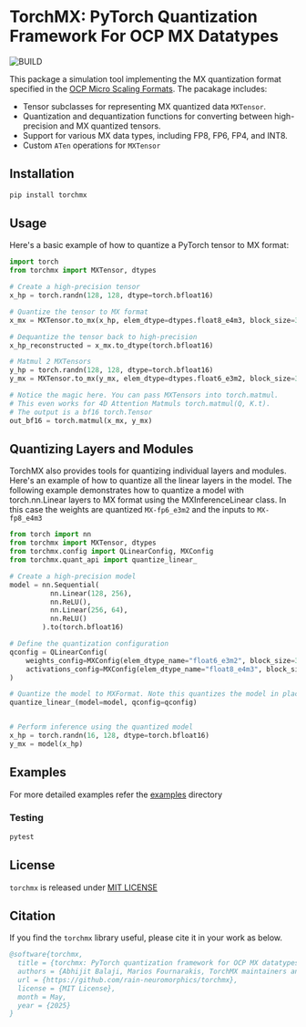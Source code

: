 # TorchMX: PyTorch Quantization Framework For OCP MX Datatypes

![BUILD](https://github.com/rain-neuromorphics/torchmx/actions/workflows/pytest.yml/badge.svg)

This package a simulation tool implementing the MX quantization format specified in the
[OCP Micro Scaling Formats](https://www.opencompute.org/documents/ocp-microscaling-formats-mx-v1-0-spec-final-pdf). The pacakage includes:

* Tensor subclasses for representing MX quantized data `MXTensor`.
* Quantization and dequantization functions for converting between high-precision and MX quantized tensors.
* Support for various MX data types, including FP8, FP6, FP4, and INT8.
* Custom `ATen` operations for `MXTensor`

## Installation

```bash
pip install torchmx
```

## Usage

Here's a basic example of how to quantize a PyTorch tensor to MX format:

```python
import torch
from torchmx import MXTensor, dtypes

# Create a high-precision tensor
x_hp = torch.randn(128, 128, dtype=torch.bfloat16)

# Quantize the tensor to MX format
x_mx = MXTensor.to_mx(x_hp, elem_dtype=dtypes.float8_e4m3, block_size=32)

# Dequantize the tensor back to high-precision
x_hp_reconstructed = x_mx.to_dtype(torch.bfloat16)

# Matmul 2 MXTensors
y_hp = torch.randn(128, 128, dtype=torch.bfloat16)
y_mx = MXTensor.to_mx(y_mx, elem_dtype=dtypes.float6_e3m2, block_size=32)

# Notice the magic here. You can pass MXTensors into torch.matmul.
# This even works for 4D Attention Matmuls torch.matmul(Q, K.t).
# The output is a bf16 torch.Tensor
out_bf16 = torch.matmul(x_mx, y_mx)
```

## Quantizing Layers and Modules

TorchMX also provides tools for quantizing individual layers and modules. Here's an example of how to quantize all the linear layers in the model. The following example demonstrates how to quantize a model with torch.nn.Linear layers to MX format using the MXInferenceLinear class. In this case the weights are quantized `MX-fp6_e3m2` and the
inputs to `MX-fp8_e4m3`

```python
from torch import nn
from torchmx import MXTensor, dtypes
from torchmx.config import QLinearConfig, MXConfig
from torchmx.quant_api import quantize_linear_

# Create a high-precision model
model = nn.Sequential(
          nn.Linear(128, 256),
          nn.ReLU(),
          nn.Linear(256, 64),
          nn.ReLU()
        ).to(torch.bfloat16)

# Define the quantization configuration
qconfig = QLinearConfig(
    weights_config=MXConfig(elem_dtype_name="float6_e3m2", block_size=32),
    activations_config=MXConfig(elem_dtype_name="float8_e4m3", block_size=32),
)

# Quantize the model to MXFormat. Note this quantizes the model in place
quantize_linear_(model=model, qconfig=qconfig)


# Perform inference using the quantized model
x_hp = torch.randn(16, 128, dtype=torch.bfloat16)
y_mx = model(x_hp)
```

## Examples

For more detailed examples refer the [examples](https://github.com/rain-neuromorphics/torchmx/tree/main/examples) directory

### Testing

```bash
pytest
```

## License

`torchmx` is released under [MIT LICENSE](./LICENSE)

## Citation

If you find the `torchmx` library useful, please cite it in your work as below.

```bibtex
@software{torchmx,
  title = {torchmx: PyTorch quantization framework for OCP MX datatypes},
  authors = {Abhijit Balaji, Marios Fournarakis, TorchMX maintainers and contributors},
  url = {https://github.com/rain-neuromorphics/torchmx},
  license = {MIT License},
  month = May,
  year = {2025}
}
```
